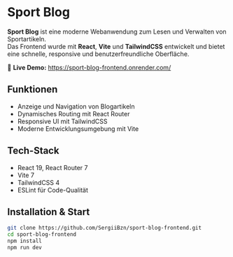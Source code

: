 # Sport Blog

**Sport Blog** ist eine moderne Webanwendung zum Lesen und Verwalten von Sportartikeln.  
Das Frontend wurde mit **React**, **Vite** und **TailwindCSS** entwickelt und bietet eine schnelle, responsive und benutzerfreundliche Oberfläche.

🔗 **Live Demo:** https://sport-blog-frontend.onrender.com/

## Funktionen
- Anzeige und Navigation von Blogartikeln  
- Dynamisches Routing mit React Router  
- Responsive UI mit TailwindCSS  
- Moderne Entwicklungsumgebung mit Vite  

## Tech-Stack
- React 19, React Router 7  
- Vite 7  
- TailwindCSS 4  
- ESLint für Code-Qualität  

## Installation & Start
```bash
git clone https://github.com/SergiiBzn/sport-blog-frontend.git
cd sport-blog-frontend
npm install
npm run dev
```
